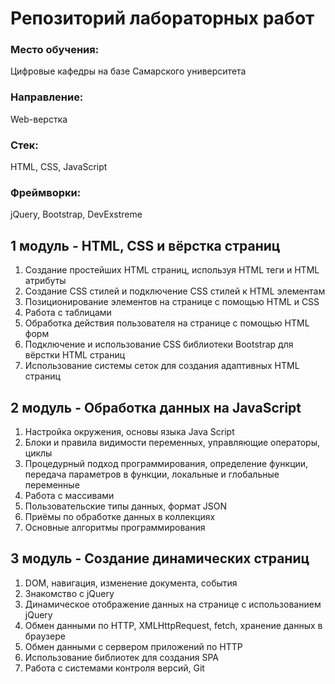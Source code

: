 # Репозиторий лабораторных работ
<h3>Место обучения:</h3>
Цифровые кафедры на базе Самарского университета
<h3> Направление: </h3>
Web-верстка
<h3> Стек:</h3>
HTML, CSS, JavaScript
<h3> Фреймворки:</h3>
jQuery, Bootstrap, DevExstreme

## 1 модуль - HTML, CSS и вёрстка страниц
  1) Создание простейших HTML страниц, используя HTML теги и HTML атрибуты <br>
  2) Создание CSS стилей и подключение CSS стилей к HTML элементам<br>
  3) Позиционирование элементов на странице с помощью HTML и CSS<br>
  4) Работа с таблицами<br>
  5) Обработка действия пользователя на странице с помощью HTML форм<br>
  6) Подключение и использование CSS библиотеки Bootstrap для вёрстки HTML страниц<br>
  7) Использование системы сеток для создания адаптивных HTML страниц<br>

## 2 модуль - Обработка данных на JavaScript
  1) Настройка окружения, основы языка Java Script<br>
  2) Блоки и правила видимости переменных, управляющие операторы, циклы<br>
  3) Процедурный подход программирования, определение функции, передача параметров в функции, локальные и глобальные переменные<br>
  4) Работа с массивами<br>
  5) Пользовательские типы данных, формат JSON<br>
  6) Приёмы по обработке данных в коллекциях<br>
  7) Основные алгоритмы программирования<br>

## 3 модуль - Создание динамических страниц
  1) DOM, навигация, изменение документа, события<br>
  2) Знакомство с jQuery<br>
  3) Динамическое отображение данных на странице с использованием jQuery<br>
  4) Обмен данными по HTTP, XMLHttpRequest, fetch, хранение данных в браузере<br>
  5) Обмен данными с сервером приложений по HTTP<br>
  6) Использование библиотек для создания SPA<br>
  7) Работа с системами контроля версий, Git<br>
